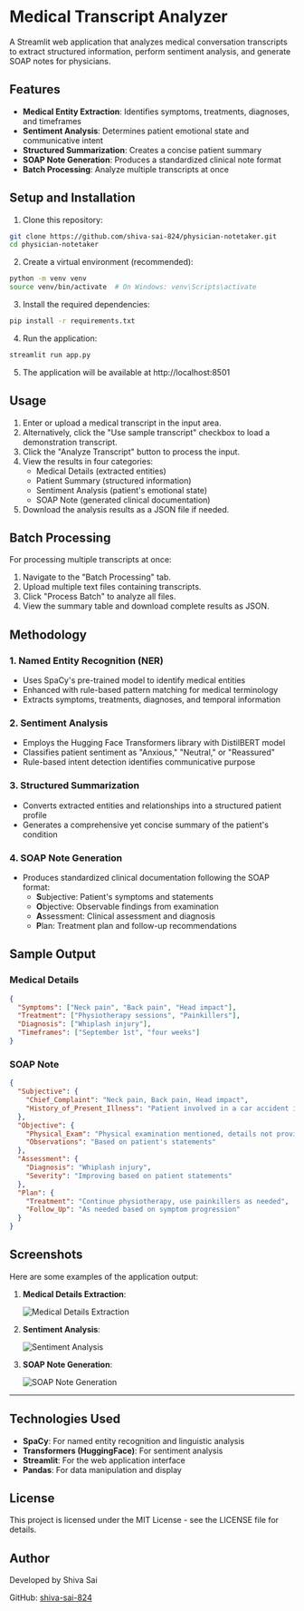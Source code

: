 # Medical Transcript Analyzer

A Streamlit web application that analyzes medical conversation transcripts to extract structured information, perform sentiment analysis, and generate SOAP notes for physicians.


## Features

- **Medical Entity Extraction**: Identifies symptoms, treatments, diagnoses, and timeframes
- **Sentiment Analysis**: Determines patient emotional state and communicative intent
- **Structured Summarization**: Creates a concise patient summary
- **SOAP Note Generation**: Produces a standardized clinical note format
- **Batch Processing**: Analyze multiple transcripts at once

## Setup and Installation

1. Clone this repository:
```bash
git clone https://github.com/shiva-sai-824/physician-notetaker.git
cd physician-notetaker
```

2. Create a virtual environment (recommended):
```bash
python -m venv venv
source venv/bin/activate  # On Windows: venv\Scripts\activate
```

3. Install the required dependencies:
```bash
pip install -r requirements.txt
```

4. Run the application:
```bash
streamlit run app.py
```

5. The application will be available at http://localhost:8501

## Usage

1. Enter or upload a medical transcript in the input area.
2. Alternatively, click the "Use sample transcript" checkbox to load a demonstration transcript.
3. Click the "Analyze Transcript" button to process the input.
4. View the results in four categories:
   - Medical Details (extracted entities)
   - Patient Summary (structured information)
   - Sentiment Analysis (patient's emotional state)
   - SOAP Note (generated clinical documentation)
5. Download the analysis results as a JSON file if needed.

## Batch Processing

For processing multiple transcripts at once:

1. Navigate to the "Batch Processing" tab.
2. Upload multiple text files containing transcripts.
3. Click "Process Batch" to analyze all files.
4. View the summary table and download complete results as JSON.

## Methodology

### 1. Named Entity Recognition (NER)
- Uses SpaCy's pre-trained model to identify medical entities
- Enhanced with rule-based pattern matching for medical terminology
- Extracts symptoms, treatments, diagnoses, and temporal information

### 2. Sentiment Analysis
- Employs the Hugging Face Transformers library with DistilBERT model
- Classifies patient sentiment as "Anxious," "Neutral," or "Reassured"
- Rule-based intent detection identifies communicative purpose

### 3. Structured Summarization
- Converts extracted entities and relationships into a structured patient profile
- Generates a comprehensive yet concise summary of the patient's condition

### 4. SOAP Note Generation
- Produces standardized clinical documentation following the SOAP format:
  - **S**ubjective: Patient's symptoms and statements
  - **O**bjective: Observable findings from examination
  - **A**ssessment: Clinical assessment and diagnosis
  - **P**lan: Treatment plan and follow-up recommendations

## Sample Output

### Medical Details
```json
{
  "Symptoms": ["Neck pain", "Back pain", "Head impact"],
  "Treatment": ["Physiotherapy sessions", "Painkillers"],
  "Diagnosis": ["Whiplash injury"],
  "Timeframes": ["September 1st", "four weeks"]
}
```

### SOAP Note
```json
{
  "Subjective": {
    "Chief_Complaint": "Neck pain, Back pain, Head impact",
    "History_of_Present_Illness": "Patient involved in a car accident in September"
  },
  "Objective": {
    "Physical_Exam": "Physical examination mentioned, details not provided",
    "Observations": "Based on patient's statements"
  },
  "Assessment": {
    "Diagnosis": "Whiplash injury",
    "Severity": "Improving based on patient statements"
  },
  "Plan": {
    "Treatment": "Continue physiotherapy, use painkillers as needed",
    "Follow_Up": "As needed based on symptom progression"
  }
}
```
## Screenshots

Here are some examples of the application output:

1. **Medical Details Extraction**:

   ![Medical Details Extraction](https://drive.google.com/uc?id=17tatUOWmdbL7afE_AnK01Ye3hBBGIGyL)

2. **Sentiment Analysis**:

   ![Sentiment Analysis](https://drive.google.com/uc?id=1Pins2Qk79wXS8RsgVc6eLfRMCYoenaI9)

3. **SOAP Note Generation**:

   ![SOAP Note Generation](https://drive.google.com/uc?id=1hWFotwhTt1Fb7_CY3PWKE8xWu11yp6Tl)

---

## Technologies Used

- **SpaCy**: For named entity recognition and linguistic analysis
- **Transformers (HuggingFace)**: For sentiment analysis
- **Streamlit**: For the web application interface
- **Pandas**: For data manipulation and display

## License

This project is licensed under the MIT License - see the LICENSE file for details.

## Author

Developed by Shiva Sai

GitHub: [shiva-sai-824](https://github.com/shiva-sai-824)













